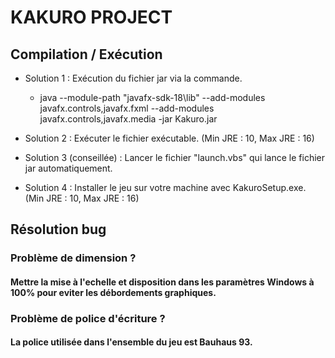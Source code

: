 # KAKURO PROJECT

## Compilation / Exécution

- Solution 1 : Exécution du fichier jar via la commande. 
	- java --module-path "javafx-sdk-18\lib" --add-modules javafx.controls,javafx.fxml --add-modules javafx.controls,javafx.media -jar Kakuro.jar

- Solution 2 : Exécuter le fichier exécutable. (Min JRE : 10, Max JRE : 16)

- Solution 3 (conseillée) : Lancer le fichier "launch.vbs" qui lance le fichier jar automatiquement.

- Solution 4 : Installer le jeu sur votre machine avec KakuroSetup.exe. (Min JRE : 10, Max JRE : 16)

## Résolution bug

### Problème de dimension ? 
#### Mettre la mise à l'echelle et disposition dans les paramètres Windows à 100% pour eviter les débordements graphiques.

### Problème de police d'écriture ?
#### La police utilisée dans l'ensemble du jeu est Bauhaus 93.
